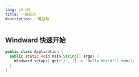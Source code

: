 ```yaml
---
lang: zh-CN
title: 一键启动
description: 一键启动
---
```


## Windward 快速开始

```java
public class Application {
  public static void main(String[] args) {
    Windward.setup().get("/", () -> "Hello World!").run();
  }
}
```
